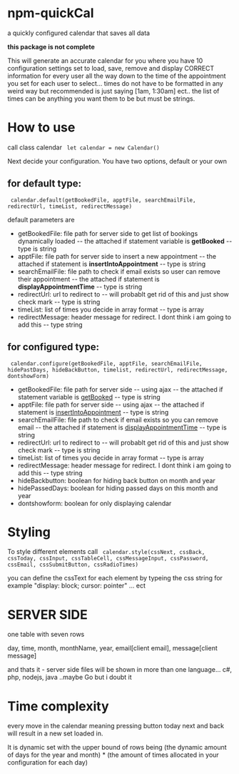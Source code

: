 # npm-quickCal
a quickly configured calendar that saves all data
<p> <b>this package is not complete</b> </p>
<p> This will generate an accurate calendar for you where you have 10 configuration settings set to load, save, remove and display CORRECT information for every user all the way down to the time of the appointment you set for each user to select... times do not have to be formatted in any weird way but recommended is just saying [1am, 1:30am] ect.. the list of times can be anything you want them to be but must be strings.  </p>
<h1>How to use </h1>
<p>call class calendar <code> let calendar = new Calendar() </code></p>
<p>Next decide your configuration. You have two options, default or your own</p>
<h2> for default type: </h2>
<p> <code> calendar.default(getBookedFile, apptFile, searchEmailFile, redirectUrl, timeList, redirectMessage) </code>  </p>
<p>default parameters are </p>
<ul>
<li>getBookedFile: file path for server side to get list of bookings dynamically loaded -- the attached if statement variable is <b>getBooked</b> -- type is string</li>
<li>apptFile: file path for server side to insert a new appointment -- the attached if statement is <b>insertIntoAppointment</b> -- type is string</li>
<li>searchEmailFile: file path to check if email exists so user can remove their appointment -- the attached if statement is <b>displayAppointmentTime</b> -- type is string</li>
<li>redirectUrl: url to redirect to -- will probablt get rid of this and just show check mark -- type is string</li>
<li>timeList: list of times you decide in array format -- type is array</li>
<li>redirectMessage: header message for redirect. I dont think i am going to add this -- type string</li>
</ul>
<h2> for configured type: </h2>
<p> <code> calendar.configure(getBookedFile, apptFile, searchEmailFile, hidePastDays, hideBackButton, timelist, redirectUrl, redirectMessage, dontshowForm) </code> </p>
<ul>
<li>getBookedFile: file path for server side -- using ajax -- the attached if statement variable is <u>getBooked</u> -- type is string</li>
<li>apptFile: file path for server side -- using ajax -- the attached if statement is <u>insertIntoAppointment</u> -- type is string</li>
<li>searchEmailFile: file path to check if email exists so you can remove email -- the attached if statement is <u>displayAppointmentTime</u> -- type is string</li>
<li>redirectUrl: url to redirect to -- will probablt get rid of this and just show check mark -- type is string</li>
<li>timeList: list of times you decide in array format -- type is array</li>
<li>redirectMessage: header message for redirect. I dont think i am going to add this -- type string</li>
<li>hideBackbutton: boolean for hiding back button on month and year</li>
<li>hidePassedDays: boolean for hiding passed days on this month and year </li>
<li>dontshowform: boolean for only displaying calendar </li>
</ul>
 
<h1>
  Styling
</h1>
<p>
  To style different elements call <code> calendar.style(cssNext, cssBack, cssToday, cssInput, cssTableCell, cssMessageInput, cssPassword, cssEmail, cssSubmitButton, cssRadioTimes) </code>
</p>
<p>you can define the cssText for each element by typeing the css string for example "display: block; cursor: pointer" ... ect</p>

<h1>
  SERVER SIDE
</h1>
<p>
  one table with seven rows
</p>
<p> day, time, month, monthName, year, email[client email], message[client message] </p>
<p> and thats it - server side files will be shown in more than one language... c#, php, nodejs, java ..maybe Go but i doubt it </p>

<h1>Time complexity </h1>
<p> every move in the calendar meaning pressing button today next and back will result in a new set loaded in. </p>
<p> It is dynamic set with the upper bound of rows being (the dynamic amount of days for the year and month) * (the amount of times allocated in your configuration for each day)</p>
